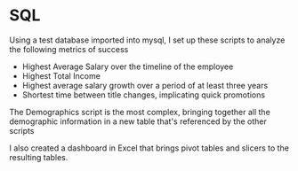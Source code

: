 # SQL
Using a test database imported into mysql, I set up these scripts to analyze the following metrics of success

- Highest Average Salary over the timeline of the employee
- Highest Total Income
- Highest average salary growth over a period of at least three years
- Shortest time between title changes, implicating quick promotions

The Demographics script is the most complex, bringing together all the demographic information in a new table 
that's referenced by the other scripts

I also created a dashboard in Excel that brings pivot tables and slicers to the resulting tables. 
